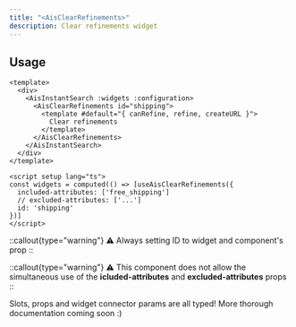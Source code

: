 ```yaml
---
title: "<AisClearRefinements>"
description: Clear refinements widget
---
```


## Usage

```vue [MySearchExperience.vue]
<template>
  <div>
    <AisInstantSearch :widgets :configuration>
      <AisClearRefinements id="shipping">
        <template #default="{ canRefine, refine, createURL }">
          Clear refinements
        </template>
      </AisClearRefinements>
    </AisInstantSearch>
  </div>
</template>

<script setup lang="ts">
const widgets = computed(() => [useAisClearRefinements({
  included-attributes: ['free_shipping']
  // excluded-attributes: ['...']
  id: 'shipping'
})]
</script>
```

::callout{type="warning"}
⚠️ Always setting ID to widget and component\'s prop
::

::callout{type="warning"}
⚠️ This component does not allow the simultaneous use of the **icluded-attributes** and **excluded-attributes** props
::

Slots, props and widget connector params are all typed!
More thorough documentation coming soon :)
